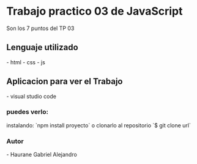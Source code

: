 <h1>Trabajo practico 03 de JavaScript</h1>
Son los 7 puntos del TP 03
<h2>Lenguaje utilizado</h2>
 - html
 - css
 - js
<h2>Aplicacion para ver el Trabajo</h2>
- visual studio code
<h3>puedes verlo:</h3>
instalando:
`npm install proyecto`
o clonarlo al repositorio
`$ git clone url`
<h3>Autor</h3>
 - Haurane Gabriel Alejandro

